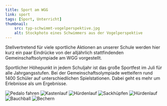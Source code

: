```yaml
---
title: Sport am WGG
link: sport
tags: [Sport, Unterricht]
thumbnail: 
    src: typ-schwimmt-vogelperspektive.jpg
    alt: Stockphoto eines Schwimmers aus der Vogelperspektive
---
```

<p>Stellvertretend für viele sportliche Aktionen an unserer Schule werden hier kurz ein paar Eindrücke von der alljährlich stattfindenden Gemeinschaftsolympiade am WGG vorgestellt.

Sportlicher Höhepunkt in jedem Schuljahr ist das große Sportfest im Juli für alle Jahrgangsstufen. Bei der Gemeinschaftsolympiade wetteifern rund 1400 Schüler auf unterschiedlichen Spielstationen. Dabei geht es mehr um Erlebnisse als um Ergebnisse. </p>
<img src="/images/pedalo.jpg" alt = "Pedalo fahren"></img>
<img src="/images/kastenlauf.jpg" alt = "Kastenlauf"></img>
<img src="/images/huerdenlauf2.jpg" alt = "Hürdenlauf"></img>
<img src="/images/sackhupfen.jpg" alt = "Sackhüpfen"></img>
<img src="/images/huerdenlauf1.jpg" alt = "Hürdenlauf"></img>
<img src="/images/bauchball.jpg" alt = "Bauchball"></img>
<img src="/images/bechern.jpg" alt = "Bechern"></img>
